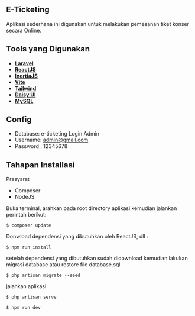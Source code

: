 ## E-Ticketing

Aplikasi sederhana ini digunakan untuk melakukan pemesanan tiket konser secara Online.

## Tools yang Digunakan

-   **[Laravel](https://laravel.com/)**
-   **[ReactJS](https://reactjs.org/)**
-   **[InertiaJS](https://inertiajs.com/)**
-   **[Vite](https://vitejs.dev/)**
-   **[Tailwind](https://tailwindcss.com/)**
-   **[Daisy UI](https://daisyui.com/)**
-   **[MySQL](https://www.mysql.com/)**

## Config

-   Database: e-ticketing
    Login Admin
-   Username: admin@gmail.com
-   Password : 12345678

## Tahapan Installasi

Prasyarat

-   Composer
-   NodeJS

Buka terminal, arahkan pada root directory aplikasi kemudian jalankan perintah berikut:

```
$ composer update
```

Donwload dependensi yang dibutuhkan oleh ReactJS, dll :

```
$ npm run install
```

setelah dependensi yang dibutuhkan sudah didownload kemudian lakukan migrasi database atau restore file database.sql

```
$ php artisan migrate --seed
```

jalankan aplikasi

```
$ php artisan serve
```

```
$ npm run dev
```

